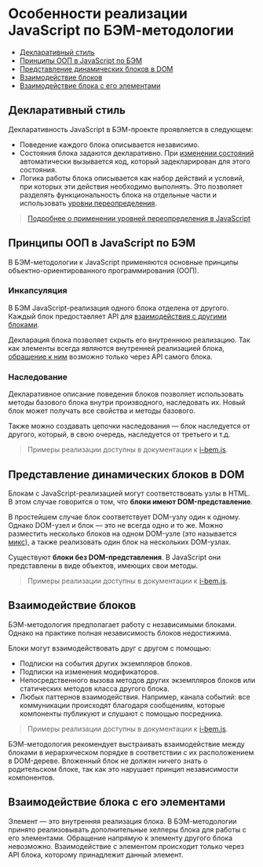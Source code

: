 # Особенности реализации JavaScript по БЭМ-методологии

* [Декларативный стиль](#Декларативный-стиль)
* [Принципы ООП в JavaScript по БЭМ](#Принципы-ООП-в-javascript-по-БЭМ)
* [Представление динамических блоков в DOM](#Представление-динамических-блоков-в-dom)
* [Взаимодействие блоков](#Взаимодействие-блоков)
* [Взаимодействие блока с его элементами](#Взаимодействие-блока-с-его-элементами)

## Декларативный стиль

Декларативность JavaScript в БЭМ-проекте проявляется в следующем:

* Поведение каждого блока описывается независимо.
* Состояния блока задаются декларативно. При [изменении состояний](../bem-for-js/bem-for-js.ru.md#Реакция-на-изменение-модификаторов) автоматически вызывается код, который задекларирован для этого состояния.
* Логика работы блока описывается как набор действий и условий, при которых эти действия необходимо выполнять. Это позволяет разделять функциональность блока на отдельные части и использовать [уровни переопределения](../key-concepts/key-concepts.ru.md#Уровень-переопределения).

> [Подробнее о применении уровней переопределения в JavaScript](../bem-for-js/bem-for-js.ru.md#Работа-с-уровнями-переопределения)

## Принципы ООП в JavaScript по БЭМ

В БЭМ-методологии к JavaScript применяются основные принципы объектно-ориентированного программирования (ООП).

### Инкапсуляция

В БЭМ JavaScript-реализация одного блока отделена от другого. Каждый блок предоставляет API для [взаимодействия с другими блоками](#Взаимодействие-блоков).

Декларация блока позволяет скрыть его внутреннюю реализацию. Так как элементы всегда являются внутренней реализацией блока, [обращение к ним](#Взаимодействие-блока-с-его-элементами) возможно только через API самого блока.

### Наследование

Декларативное описание поведения блоков позволяет использовать методы базового блока внутри производного, наследовать их. Новый блок может получать все свойства и методы базового.

Также можно создавать цепочки наследования — блок наследуется от другого, который, в свою очередь, наследуется от третьего и т.д.

> Примеры реализации доступны в документации к [i-bem.js](https://ru.bem.info/technology/i-bem/current/i-bem-js-decl/#Наследование-блока).

## Представление динамических блоков в DOM

Блокам с JavaScript-реализацией могут соответствовать узлы в HTML. В этом случае говорится о том, что **блоки имеют DOM-представление**.

В простейшем случае блок соответствует DOM-узлу один к одному. Однако DOM-узел и блок — это не всегда одно и то же. Можно разместить несколько блоков на одном DOM-узле (это называется [микс](../key-concepts/key-concepts.ru.md#Микс)), а также реализовать один блок на нескольких DOM-узлах.

Существуют **блоки без DOM-представления**. В JavaScript они представлены в виде объектов, имеющих свои методы.

> Примеры реализации доступны в документации к [i-bem.js](https://ru.bem.info/technology/i-bem/current/i-bem-js-decl/#Синтаксис-декларации).

## Взаимодействие блоков

БЭМ-методология предполагает работу с независимыми блоками. Однако на практике полная независимость блоков недостижима.

Блоки могут взаимодействовать друг с другом с помощью:

* Подписки на события других экземпляров блоков.
* Подписки на изменения модификаторов.
* Непосредственного вызова методов других экземпляров блоков или статических методов класса другого блока.
* Любых паттернов взаимодействия. Например, канала событий: все коммуникации происходят благодаря сообщениям, которые компоненты публикуют и слушают с помощью посредника.

> Примеры реализации доступны в документации к [i-bem.js](https://ru.bem.info/technology/i-bem/current/i-bem-js-interaction/).

БЭМ-методология рекомендует выстраивать взаимодействие между блоками в иерархическом порядке в соответствии с их расположением в DOM-дереве. Вложенный блок не должен ничего знать о родительском блоке, так как это нарушает принцип независимости компонентов.

## Взаимодействие блока с его элементами

Элемент — это внутренняя реализация блока.
В БЭМ-методологии принято реализовывать дополнительные хелперы блока для работы с его элементами. Обращение напрямую к элементу другого блока невозможно. Взаимодействие с элементом происходит только через API блока, которому принадлежит данный элемент.

